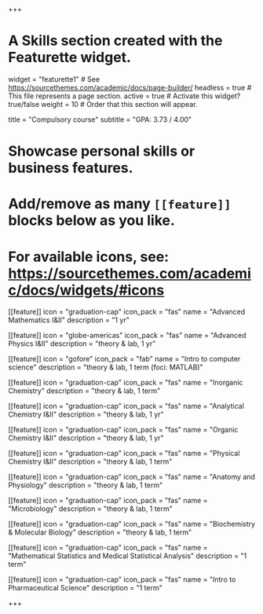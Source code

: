 +++
# A Skills section created with the Featurette widget.
widget = "featurette1"  # See https://sourcethemes.com/academic/docs/page-builder/
headless = true  # This file represents a page section.
active = true  # Activate this widget? true/false
weight = 10  # Order that this section will appear.

title = "Compulsory course"
subtitle = "GPA: 3.73 / 4.00"

# Showcase personal skills or business features.
# 
# Add/remove as many `[[feature]]` blocks below as you like.
# 
# For available icons, see: https://sourcethemes.com/academic/docs/widgets/#icons

[[feature]]
  icon = "graduation-cap"
  icon_pack = "fas"
  name = "Advanced Mathematics I&II"
  description = "1 yr"
  
[[feature]]
  icon = "globe-americas"
  icon_pack = "fas"
  name = "Advanced Physics I&II"
  description = "theory & lab, 1 yr"  
  
[[feature]]
  icon = "gofore"
  icon_pack = "fab"
  name = "Intro to computer science"
  description = "theory & lab, 1 term (foci: MATLAB)"
  
[[feature]]
  icon = "graduation-cap"
  icon_pack = "fas"
  name = "Inorganic Chemistry"
  description = "theory & lab, 1 term"
  
[[feature]]
  icon = "graduation-cap"
  icon_pack = "fas"
  name = "Analytical Chemistry I&II"
  description = "theory & lab, 1 yr"  
  
[[feature]]
  icon = "graduation-cap"
  icon_pack = "fas"
  name = "Organic Chemistry I&II"
  description = "theory & lab, 1 yr"
  
[[feature]]
  icon = "graduation-cap"
  icon_pack = "fas"
  name = "Physical Chemistry I&II"
  description = "theory & lab, 1 term"  
  
[[feature]]
  icon = "graduation-cap"
  icon_pack = "fas"
  name = "Anatomy and Physiology"
  description = "theory & lab, 1 term"  
  
[[feature]]
  icon = "graduation-cap"
  icon_pack = "fas"
  name = "Microbiology"
  description = "theory & lab, 1 term"    
  
[[feature]]
  icon = "graduation-cap"
  icon_pack = "fas"
  name = "Biochemistry & Molecular Biology"
  description = "theory & lab, 1 term"  
 
[[feature]]
  icon = "graduation-cap"
  icon_pack = "fas"
  name = "Mathematical Statistics and Medical Statistical Analysis"
  description = "1 term"      
  
[[feature]]
  icon = "graduation-cap"
  icon_pack = "fas"
  name = "Intro to Pharmaceutical Science"
  description = "1 term"     
 

+++

